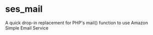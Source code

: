 ses_mail
========

A quick drop-in replacement for PHP's mail() function to use Amazon Simple Email Service